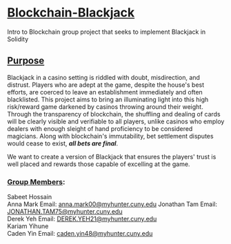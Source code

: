# <ins>**Blockchain-Blackjack**</ins>
Intro to Blockchain group project that seeks to implement Blackjack in Solidity

## <ins>Purpose</ins>
Blackjack in a casino setting is riddled with doubt, misdirection, and distrust. Players who are adept at the game, despite the house's best efforts, are coerced to leave an establishment immediately and often blacklisted. 
This project aims to bring an illuminating light into this high risk/reward game darkened by casinos throwing around their weight.
Through the transparency of blockchain, the shuffling and dealing of cards will be clearly visible and verifiable to all players, unlike casinos who employ dealers with enough sleight of hand proficiency to be considered magicians.
Along with blockchain's immutability, bet settlement disputes would cease to exist, ***all bets are final***.

We want to create a version of Blackjack that ensures the players' trust is well placed and rewards those capable of excelling at the game.

### <ins>Group Members</ins>:
Sabeet Hossain<br>
Anna Mark Email: anna.mark00@myhunter.cuny.edu
Jonathan Tam  Email: JONATHAN.TAM75@myhunter.cuny.edu <br>
Derek Yeh Email: DEREK.YEH21@myhunter.cuny.edu <br>
Kariam Yihune<br>
Caden Yin Email: caden.yin48@myhunter.cuny.edu<br>

